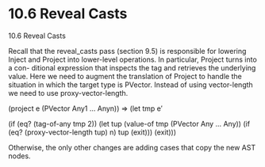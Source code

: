 # 10.6 Reveal Casts 

10.6 Reveal Casts

Recall that the reveal_casts pass (section 9.5) is responsible for lowering Inject and Project into lower-level operations. In particular, Project turns into a con- ditional expression that inspects the tag and retrieves the underlying value. Here we need to augment the translation of Project to handle the situation in which the target type is PVector. Instead of using vector-length we need to use proxy-vector-length.

(project e (PVector Any1 … Anyn)) ⇒ (let tmp e′

(if (eq? (tag-of-any tmp 2)) (let tup (value-of tmp (PVector Any … Any)) (if (eq? (proxy-vector-length tup) n) tup (exit))) (exit)))

Otherwise, the only other changes are adding cases that copy the new AST nodes.

